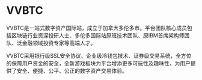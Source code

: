 # VVBTC

VVBTC是一站式数字资产国际站，成立于加拿大多伦多市。平台团队核心成员包括区块链行业资深投研人士、多伦多国际站原班技术团队、原IBM首席架构师团队、泛金融领域投资专家等高端人才。

VVBTC采用银行级SSL安全协议、企业级冷钱包技术、证券级交易系统，全方位的保障用户资金的安全，全新游戏板块为平台增添更多可玩性及趣味性，为用户提供了安全、便捷、公平、公正的数字资产交易体验。
